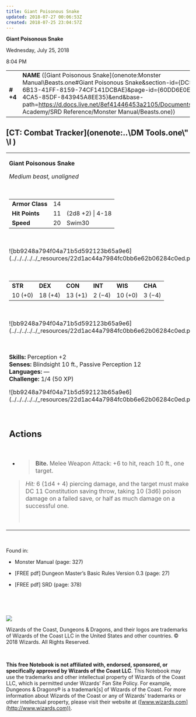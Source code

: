 ```yaml
---
title: Giant Poisonous Snake
updated: 2018-07-27 00:06:53Z
created: 2018-07-25 23:04:57Z
---
```


**Giant Poisonous Snake**

Wednesday, July 25, 2018

8:04 PM

|           |                                                                                                                                                                                                                                                                                                                          |        |        |        |     |       |       |
|-----------|--------------------------------------------------------------------------------------------------------------------------------------------------------------------------------------------------------------------------------------------------------------------------------------------------------------------------|--------|--------|--------|-----|-------|-------|
| **\# +4** | **NAME** ([Giant Poisonous Snake](onenote:Monster Manual\\Beasts.one#Giant Poisonous Snake&section-id={DC5D9E37-6B13-41FF-8159-74CF141DCBAE}&page-id={60DD6E0E-9C90-4CA5-85DF-843945A8EE35}&end&base-path=https://d.docs.live.net/8ef41446453a2105/Documents/Adventure Academy/SRD Reference/Monster Manual/Beasts.one)) | **14** | **11** | **11** | \-  | Notes | 50 XP |

## [CT: Combat Tracker](onenote:..\\DM Tools.one\\" \l )

<table><tbody><tr class="odd"><td><p><strong>Giant Poisonous Snake</strong></p><p><em>Medium beast, unaligned</em></p><p> </p><table><tbody><tr class="odd"><td><strong>Armor Class</strong></td><td>14</td><td> </td></tr><tr class="even"><td><strong>Hit Points</strong></td><td>11</td><td>(2d8 +2) | 4-18</td></tr><tr class="odd"><td><strong>Speed</strong></td><td>20</td><td>Swim30</td></tr></tbody></table><p> </p><p>![bb9248a794f04a71b5d592123b65a9e6](../../../../../_resources/22d1ac44a7984fc0bb6e62b06284c0ed.png)</p><p> </p><table><tbody><tr class="odd"><td><strong>STR</strong></td><td><strong>DEX</strong></td><td><strong>CON</strong></td><td><strong>INT</strong></td><td><strong>WIS</strong></td><td><strong>CHA</strong></td></tr><tr class="even"><td>10 (+0)</td><td>18 (+4)</td><td>13 (+1)</td><td>2 (−4)</td><td>10 (+0)</td><td>3 (−4)</td></tr></tbody></table><p> </p><p>![bb9248a794f04a71b5d592123b65a9e6](../../../../../_resources/22d1ac44a7984fc0bb6e62b06284c0ed.png)</p><p> </p><p><strong>Skills:</strong> Perception +2<br />
<strong>Senses:</strong> Blindsight 10 ft., Passive Perception 12<br />
<strong>Languages:</strong> —<br />
<strong>Challenge:</strong> 1/4 (50 XP)</p><p>![bb9248a794f04a71b5d592123b65a9e6](../../../../../_resources/22d1ac44a7984fc0bb6e62b06284c0ed.png)</p><p> </p><h2 id="actions"><strong>Actions</strong></h2><p> </p><ul><li><blockquote><p><strong>Bite.</strong> Melee Weapon Attack: +6 to hit, reach 10 ft., one target.</p></blockquote></li></ul><blockquote><p><em>Hit:</em> 6 (1d4 + 4) piercing damage, and the target must make a DC 11 Constitution saving throw, taking 10 (3d6) poison damage on a failed save, or half as much damage on a successful one.</p><p> </p></blockquote></td></tr></tbody></table>

 

Found in:

-   Monster Manual (page: 327)

-   \[FREE pdf\] Dungeon Master’s Basic Rules Version 0.3 (page: 27)

-   \[FREE pdf\] SRD (page: 378)

 

 

![](tmp\media\image2.png)

Wizards of the Coast, Dungeons & Dragons, and their logos are trademarks of Wizards of the Coast LLC in the United States and other countries. © 2018 Wizards. All Rights Reserved.

 

**This free Notebook is not affiliated with, endorsed, sponsored, or specifically approved by Wizards of the Coast LLC**. This Notebook may use the trademarks and other intellectual property of Wizards of the Coast LLC, which is permitted under Wizards' Fan Site Policy. For example, Dungeons & Dragons® is a trademark\[s\] of Wizards of the Coast. For more information about Wizards of the Coast or any of Wizards' trademarks or other intellectual property, please visit their website at ([www.wizards.com](http://www.wizards.com)).
